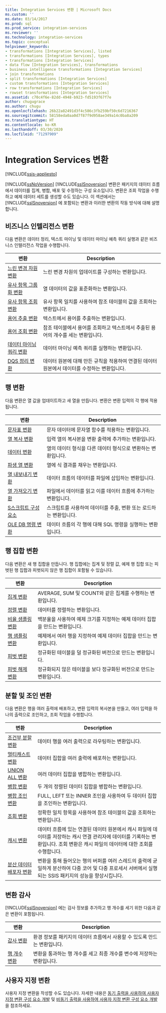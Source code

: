 ```yaml
---
title: Integration Services 변환 | Microsoft Docs
ms.custom: ''
ms.date: 03/14/2017
ms.prod: sql
ms.prod_service: integration-services
ms.reviewer: ''
ms.technology: integration-services
ms.topic: conceptual
helpviewer_keywords:
- transformations [Integration Services], listed
- transformations [Integration Services], types
- transformations [Integration Services]
- data flow [Integration Services], transformations
- business intelligence transformations [Integration Services]
- join transformations
- split transformations [Integration Services]
- custom transformations [Integration Services]
- row transformations [Integration Services]
- rowset transformations [Integration Services]
ms.assetid: c70c4f6e-82dd-4948-b923-fd5193f67f7e
author: chugugrace
ms.author: chugu
ms.openlocfilehash: 26b22a82491d3f4c586c3fb259bf50c6d7216367
ms.sourcegitcommit: 58158eda0aa0d7f87f9d958ae349a14c0ba8a209
ms.translationtype: HT
ms.contentlocale: ko-KR
ms.lasthandoff: 03/30/2020
ms.locfileid: "71297909"
---
```

# <a name="integration-services-transformations"></a>Integration Services 변환

[!INCLUDE[ssis-appliesto](../../../includes/ssis-appliesto-ssvrpluslinux-asdb-asdw-xxx.md)]


  [!INCLUDE[ssNoVersion](../../../includes/ssnoversion-md.md)] [!INCLUDE[ssISnoversion](../../../includes/ssisnoversion-md.md)] 변환은 패키지의 데이터 흐름에서 데이터를 집계, 병합, 배포 및 수정하는 구성 요소입니다. 변환은 조회 작업을 수행하고 예제 데이터 세트를 생성할 수도 있습니다. 이 섹션에서는 [!INCLUDE[ssISnoversion](../../../includes/ssisnoversion-md.md)] 에 포함되는 변환과 이러한 변환의 작동 방식에 대해 설명합니다.  
  
## <a name="business-intelligence-transformations"></a>비즈니스 인텔리전스 변환  
 다음 변환은 데이터 정리, 텍스트 마이닝 및 데이터 마이닝 예측 쿼리 실행과 같은 비즈니스 인텔리전스 작업을 수행합니다.  
  
|변환|Description|  
|--------------------|-----------------|  
|[느린 변경 차원 변환](../../../integration-services/data-flow/transformations/slowly-changing-dimension-transformation.md)|느린 변경 차원의 업데이트를 구성하는 변환입니다.|  
|[유사 항목 그룹화 변환](../../../integration-services/data-flow/transformations/fuzzy-grouping-transformation.md)|열 데이터의 값을 표준화하는 변환입니다.|  
|[유사 항목 조회 변환](../../../integration-services/data-flow/transformations/fuzzy-lookup-transformation.md)|유사 항목 일치를 사용하여 참조 테이블의 값을 조회하는 변환입니다.|  
|[용어 추출 변환](../../../integration-services/data-flow/transformations/term-extraction-transformation.md)|텍스트에서 용어를 추출하는 변환입니다.|  
|[용어 조회 변환](../../../integration-services/data-flow/transformations/term-lookup-transformation.md)|참조 테이블에서 용어를 조회하고 텍스트에서 추출된 용어의 개수를 세는 변환입니다.|  
|[데이터 마이닝 쿼리 변환](../../../integration-services/data-flow/transformations/data-mining-query-transformation.md)|데이터 마이닝 예측 쿼리를 실행하는 변환입니다.|  
|[DQS 정리 변환](../../../integration-services/data-flow/transformations/dqs-cleansing-transformation.md)|데이터 원본에 대해 만든 규칙을 적용하여 연결된 데이터 원본에서 데이터를 수정하는 변환입니다.|  
  
## <a name="row-transformations"></a>행 변환  
 다음 변환은 열 값을 업데이트하고 새 열을 만듭니다. 변환은 변환 입력의 각 행에 적용됩니다.  
  
|변환|Description|  
|--------------------|-----------------|  
|[문자표 변환](../../../integration-services/data-flow/transformations/character-map-transformation.md)|문자 데이터에 문자열 함수를 적용하는 변환입니다.|  
|[열 복사 변환](../../../integration-services/data-flow/transformations/copy-column-transformation.md)|입력 열의 복사본을 변환 출력에 추가하는 변환입니다.|  
|[데이터 변환](../../../integration-services/data-flow/transformations/data-conversion-transformation.md)|열의 데이터 형식을 다른 데이터 형식으로 변환하는 변환입니다.|  
|[파생 열 변환](../../../integration-services/data-flow/transformations/derived-column-transformation.md)|열에 식 결과를 채우는 변환입니다.|  
|[열 내보내기 변환](../../../integration-services/data-flow/transformations/export-column-transformation.md)|데이터 흐름의 데이터를 파일에 삽입하는 변환입니다.|  
|[열 가져오기 변환](../../../integration-services/data-flow/transformations/import-column-transformation.md)|파일에서 데이터를 읽고 이를 데이터 흐름에 추가하는 변환입니다.|  
|[S스크립트 구성 요소](../../../integration-services/data-flow/transformations/script-component.md)|스크립트를 사용하여 데이터를 추출, 변환 또는 로드하는 변환입니다.|  
|[OLE DB 명령 변환](../../../integration-services/data-flow/transformations/ole-db-command-transformation.md)|데이터 흐름의 각 행에 대해 SQL 명령을 실행하는 변환입니다.|  
  
## <a name="rowset-transformations"></a>행 집합 변환  
 다음 변환은 새 행 집합을 만듭니다. 행 집합에는 집계 및 정렬 값, 예제 행 집합 또는 피벗된 행 집합과 피벗되지 않은 행 집합이 포함될 수 있습니다.  
  
|변환|Description|  
|--------------------|-----------------|  
|[집계 변환](../../../integration-services/data-flow/transformations/aggregate-transformation.md)|AVERAGE, SUM 및 COUNT와 같은 집계를 수행하는 변환입니다.|  
|[정렬 변환](../../../integration-services/data-flow/transformations/sort-transformation.md)|데이터를 정렬하는 변환입니다.|  
|[비율 샘플링 변환](../../../integration-services/data-flow/transformations/percentage-sampling-transformation.md)|백분율을 사용하여 예제 크기를 지정하는 예제 데이터 집합을 만드는 변환입니다.|  
|[행 샘플링 변환](../../../integration-services/data-flow/transformations/row-sampling-transformation.md)|예제에서 여러 행을 지정하여 예제 데이터 집합을 만드는 변환입니다.|  
|[피벗 변환](../../../integration-services/data-flow/transformations/pivot-transformation.md)|정규화된 테이블을 덜 정규화된 버전으로 만드는 변환입니다.|  
|[피벗 해제 변환](../../../integration-services/data-flow/transformations/unpivot-transformation.md)|정규화되지 않은 테이블을 보다 정규화된 버전으로 만드는 변환입니다.|  
  
## <a name="split-and-join-transformations"></a>분할 및 조인 변환  
 다음 변환은 행을 여러 출력에 배포하고, 변환 입력의 복사본을 만들고, 여러 입력을 하나의 출력으로 조인하고, 조회 작업을 수행합니다.  
  
|변환|Description|  
|--------------------|-----------------|  
|[조건부 분할 변환](../../../integration-services/data-flow/transformations/conditional-split-transformation.md)|데이터 행을 여러 출력으로 라우팅하는 변환입니다.|  
|[멀티캐스트 변환](../../../integration-services/data-flow/transformations/multicast-transformation.md)|데이터 집합을 여러 출력에 배포하는 변환입니다.|  
|[UNION ALL 변환](../../../integration-services/data-flow/transformations/union-all-transformation.md)|여러 데이터 집합을 병합하는 변환입니다.|  
|[병합 변환](../../../integration-services/data-flow/transformations/merge-transformation.md)|두 개의 정렬된 데이터 집합을 병합하는 변환입니다.|  
|[병합 조인 변환](../../../integration-services/data-flow/transformations/merge-join-transformation.md)|FULL, LEFT 또는 INNER 조인을 사용하여 두 데이터 집합을 조인하는 변환입니다.|  
|[조회 변환](../../../integration-services/data-flow/transformations/lookup-transformation.md)|정확한 일치 항목을 사용하여 참조 테이블의 값을 조회하는 변환입니다.|  
|[캐시 변환](../../../integration-services/data-flow/transformations/cache-transform.md)|데이터 흐름에 있는 연결된 데이터 원본에서 캐시 파일에 데이터를 저장하는 캐시 연결 관리자에 데이터를 기록하는 변환입니다. 조회 변환은 캐시 파일의 데이터에 대한 조회를 수행합니다.|  
|[분산 데이터 배포자 변환](../../../integration-services/data-flow/transformations/balanced-data-distributor-transformation.md)|변환을 통해 들어오는 행의 버퍼를 여러 스레드의 출력에 균일하게 분산하여 다중 코어 및 다중 프로세서 서버에서 실행되는 SSIS 패키지의 성능을 향상시킵니다.|  
  
## <a name="auditing-transformations"></a>변환 감사  
 [!INCLUDE[ssISnoversion](../../../includes/ssisnoversion-md.md)] 에는 감사 정보를 추가하고 행 개수를 세기 위한 다음과 같은 변환이 포함됩니다.  
  
|변환|Description|  
|--------------------|-----------------|  
|[감사 변환](../../../integration-services/data-flow/transformations/audit-transformation.md)|환경 정보를 패키지의 데이터 흐름에서 사용할 수 있도록 만드는 변환입니다.|  
|[행 개수 변환](../../../integration-services/data-flow/transformations/row-count-transformation.md)|변환을 통과하는 행 개수를 세고 최종 개수를 변수에 저장하는 변환입니다.|  
  
## <a name="custom-transformations"></a>사용자 지정 변환  
 사용자 지정 변환을 작성할 수도 있습니다. 자세한 내용은 [동기 출력을 사용하여 사용자 지정 변환 구성 요소 개발](../../../integration-services/extending-packages-custom-objects-data-flow-types/developing-a-custom-transformation-component-with-synchronous-outputs.md) 및 [비동기 출력을 사용하여 사용자 지정 변환 구성 요소 개발](../../../integration-services/extending-packages-custom-objects-data-flow-types/developing-a-custom-transformation-component-with-asynchronous-outputs.md)을 참조하세요.  
  
  

